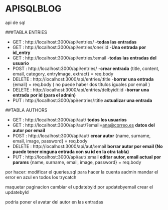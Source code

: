 # APISQLBLOG
api de sql


###TABLA ENTRIES
- GET : http://localhost:3000/api/entries/   -**todas las entradas**
- GET : http://localhost:3000/api/entries/one/:id   -**Una entrada por id_entry**
- GET : http://localhost:3000/api/entries/:email   -**todas las entradas del usuario**
- POST : http://localhost:3000/api/entries/    -**crear entrada**
{title, content, email, category, entryImage, extract} = req.body
- DELETE : http://localhost:3000/api/entries/:title   -**borrar una entrada**
{email} = req.body  ( no puede haber dos títulos iguales por email )
- DELETE : http://localhost:3000/api/entries/delbyid/:id   -**borrar una entrada por id (para el admin)**
- PUT : http://localhost:3000/api/entries/:title **actualizar una entrada**

##TABLA AUTHORS 
- GET : http://localhost:3000/api/aut/   **todos los usuarios**
- GET : http://localhost:3000/api/aut/?email=ana@correo.es **datos del autor por email**
- POST : http://localhost:3000/api/aut/ **crear autor**
{name, surname, email, image, password} = req.body
- DELETE : http://localhost:3000/api/aut/:email **borrar autor por email (No puede tener ninguna entrada con su id en la otra tabla)**
- PUT : http://localhost:3000/api/aut/:email **editar autor, email actual por params**
{name, surname, email, image, password} = req.body




por hacer:
modificar el queries.sql para hacer la cuenta aadmin
mandar el error en azul en todos los trycatch


maquetar
paginacion
cambiar el updatebyid por updatebyemail
crear el updatebyId




podría poner el avatar del autor en las entradas


